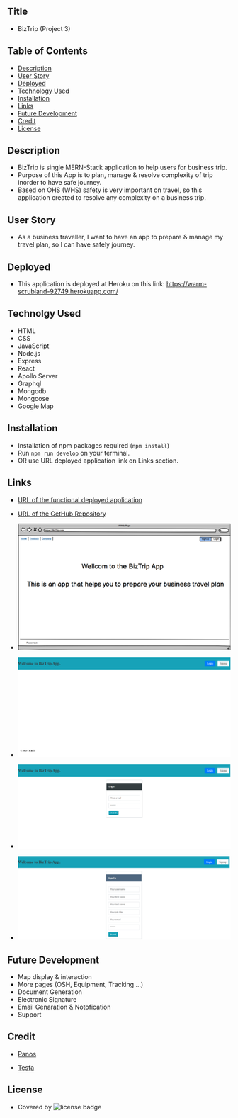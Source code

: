 ## Title

- BizTrip (Project 3)

## Table of Contents

- [Description](#description)
- [User Story](#user-story)
- [Deployed](#deployed)
- [Technology Used](#technolgy-used)
- [Installation](#installation)
- [Links](#links)
- [Future Development](#future-development)
- [Credit](#credit)
- [License](#license)

## Description

- BizTrip is single MERN-Stack application to help users for business trip.
- Purpose of this App is to plan, manage & resolve complexity of trip inorder to have safe journey.
- Based on OHS (WHS) safety is very important on travel, so this application created to resolve any complexity on a business trip.

## User Story

- As a business traveller, I want to have an app to prepare & manage my travel plan, so I can have safely journey.

## Deployed

- This application is deployed at Heroku on this link: https://warm-scrubland-92749.herokuapp.com/

## Technolgy Used

- HTML
- CSS
- JavaScript
- Node.js
- Express
- React
- Apollo Server
- Graphql
- Mongodb
- Mongoose
- Google Map

## Installation

- Installation of npm packages required (`npm install`)
- Run `npm run develop` on your terminal.
- OR use URL deployed application link on Links section.

## Links

- [URL of the functional deployed application](https://warm-scrubland-92749.herokuapp.com/)
- [URL of the GetHub Repository](https://github.com/Tesfa8186/BizTrip)

- ![Project3 Wire Frame](./assets/Project3.png)
- ![Mock-Up ](./assets/Mock-Up.png)
- ![Login Page](./assets/Login-Page.png)
- ![Signup Page](./assets/Signup-Page.png)

## Future Development

- Map display & interaction
- More pages (OSH, Equipment, Tracking ...)
- Document Generation
- Electronic Signature
- Email Genaration & Notofication
- Support

## Credit

- [Panos](https://github.com/PanosGian)

- [Tesfa](https://github.com/Tesfa8186)

## License

- Covered by ![license badge](https://img.shields.io/badge/license-MIT-brightgreen)
